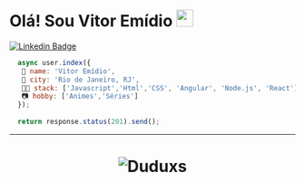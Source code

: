 # Olá! Sou Vitor Emídio <img src="https://github.com/TheDudeThatCode/TheDudeThatCode/blob/master/Assets/Mario_Hello_Big.gif" width="30px">

[![Linkedin Badge](https://img.shields.io/badge/-Linkedin-6633cc?style=flat-square&logo=Linkedin&logoColor=white&color=blue&link=https://www.linkedin.com/in/vitorsemidio/)](https://https://www.linkedin.com/in/vitorsemidio//)

```javascript
  async user.index({
   🐜 name: 'Vitor Emídio',
   🌴 city: 'Rio de Janeiro, RJ',
   👩‍💻 stack: ['Javascript','Html','CSS', 'Angular', 'Node.js', 'React'],
   📷 hobby: ['Animes','Séries']
  });
  
  return response.status(201).send();
```
<hr>
<h1 align="center">
<img alt="Duduxs" src="https://github-readme-stats.codestackr.vercel.app/api?username=vitorsemidio-dev&show_icons=true&hide_border=true&theme=dark" />
</h1>
